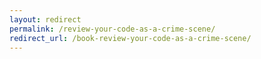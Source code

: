 ```yaml
---
layout: redirect
permalink: /review-your-code-as-a-crime-scene/
redirect_url: /book-review-your-code-as-a-crime-scene/
---
```

